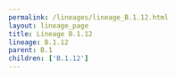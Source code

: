 ```yaml
---
permalink: /lineages/lineage_B.1.12.html
layout: lineage_page
title: Lineage B.1.12
lineage: B.1.12
parent: B.1
children: ['B.1.12']
---
```

